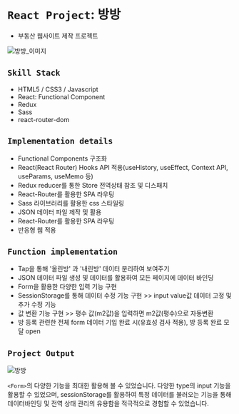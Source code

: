 # `React Project`: 방방
* 부동산 웹사이트 제작 프로젝트


![방방_이미지](https://user-images.githubusercontent.com/71425369/124382331-d6992a80-dd01-11eb-984e-05d3adb987c7.PNG)

## `Skill Stack`

* HTML5 / CSS3 / Javascript
* React: Functional Component
* Redux
* Sass
* react-router-dom

## `Implementation details`

* Functional Components 구조화
* React(React Router) Hooks API 적용(useHistory, useEffect, Context API, useParams, useMemo 등)
* Redux reducer를 통한 Store 전역상태 참조 및 디스패치 
* React-Router를 활용한 SPA 라우팅
* Sass 라이브러리를 활용한 css 스타일링
* JSON 데이터 파일 제작 및 활용
* React-Router를 활용한 SPA 라우팅
* 반응형 웹 적용

## `Function implementation`

* Tap을 통해 '올린방' 과 '내린방' 데이터 분리하여 보여주기
* JSON 데이터 파일 생성 및 데이터를 활용하여 모든 페이지에 데이터 바인딩 
* Form을 활용한 다양한 입력 기능 구현
* SessionStorage를 통해 데이터 수정 기능 구현 >> input value값 데이터 고정 및 추가 수정 기능 
* 값 변환 기능 구현 >> 평수 값(m2값)을 입력하면 m2값(평수)으로 자동변환
* 방 등록 관련한 전체 form 데이터 기입 완료 시(유효성 검사 적용), 방 등록 완료 모달 open


## `Project Output`

![방방](https://user-images.githubusercontent.com/71425369/124382160-f714b500-dd00-11eb-8f23-2c95907ee297.gif)

`<Form>`의 다양한 기능을 최대한 활용해 볼 수 있었습니다. 다양한 type의 input 기능을 활용할 수 있었으며,  sessionStorage를 활용하여 특정 데이터를 불러오는 기능을 통해 데이터바인딩 및 전역 상태 관리의 유용함을 적극적으로 경험할 수 있었습니다.  


